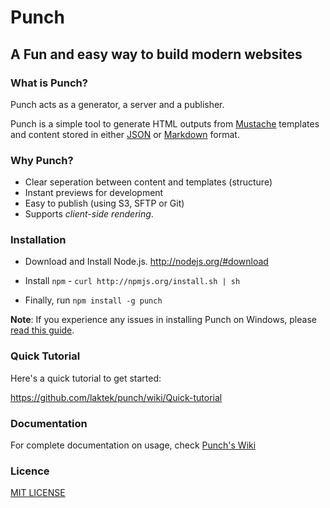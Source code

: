 # Punch 
## A Fun and easy way to build modern websites  

### What is Punch?

Punch acts as a generator, a server and a publisher.

Punch is a simple tool to generate HTML outputs from [Mustache](http://mustache.github.com/) templates and content stored in either [JSON](http://json.org) or [Markdown](http://daringfireball.net/projects/markdown/) format.

### Why Punch?

* Clear seperation between content and templates (structure)
* Instant previews for development 
* Easy to publish (using S3, SFTP or Git)
* Supports _client-side rendering_.

### Installation

* Download and Install Node.js. http://nodejs.org/#download 

* Install `npm` - `curl http://npmjs.org/install.sh | sh`

* Finally, run `npm install -g punch`

**Note**: If you experience any issues in installing Punch on Windows, please [read this guide](https://github.com/laktek/punch/wiki/Windows).

### Quick Tutorial

Here's a quick tutorial to get started:

https://github.com/laktek/punch/wiki/Quick-tutorial

### Documentation

For complete documentation on usage, check [Punch's Wiki](https://github.com/laktek/punch/wiki)

### Licence

[MIT LICENSE](https://github.com/laktek/punch/blob/master/LICENSE)

